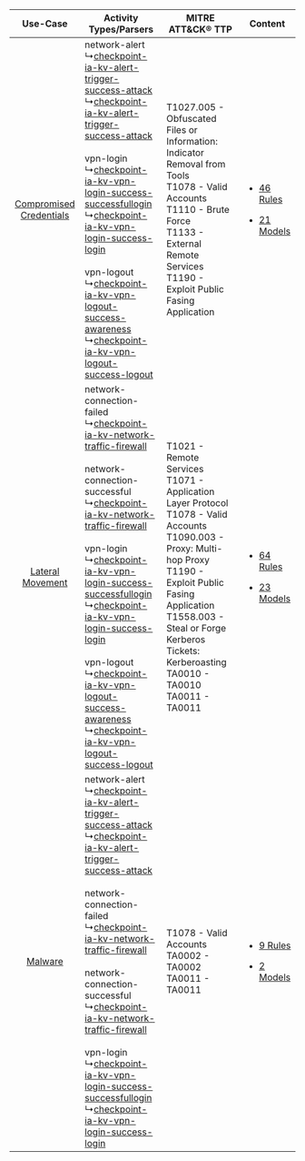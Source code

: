 |    Use-Case    | Activity Types/Parsers    | MITRE ATT&CK® TTP    | Content    |
|:----:| ---- | ---- | ---- |
| [Compromised Credentials](../../../UseCases/uc_compromised_credentials.md) |  network-alert<br> ↳[checkpoint-ia-kv-alert-trigger-success-attack](Ps/pC_checkpointiakvalerttriggersuccessattack.md)<br> ↳[checkpoint-ia-kv-alert-trigger-success-attack](Ps/pC_checkpointiakvalerttriggersuccessattack.md)<br><br> vpn-login<br> ↳[checkpoint-ia-kv-vpn-login-success-successfullogin](Ps/pC_checkpointiakvvpnloginsuccesssuccessfullogin.md)<br> ↳[checkpoint-ia-kv-vpn-login-success-login](Ps/pC_checkpointiakvvpnloginsuccesslogin.md)<br><br> vpn-logout<br> ↳[checkpoint-ia-kv-vpn-logout-success-awareness](Ps/pC_checkpointiakvvpnlogoutsuccessawareness.md)<br> ↳[checkpoint-ia-kv-vpn-logout-success-logout](Ps/pC_checkpointiakvvpnlogoutsuccesslogout.md)<br>    | T1027.005 - Obfuscated Files or Information: Indicator Removal from Tools<br>T1078 - Valid Accounts<br>T1110 - Brute Force<br>T1133 - External Remote Services<br>T1190 - Exploit Public Fasing Application<br>    | [<ul><li>46 Rules</li></ul><ul><li>21 Models</li></ul>](RM/r_m_check_point_check_point_identity_awareness_Compromised_Credentials.md) |
|        [Lateral Movement](../../../UseCases/uc_lateral_movement.md)        |  network-connection-failed<br> ↳[checkpoint-ia-kv-network-traffic-firewall](Ps/pC_checkpointiakvnetworktrafficfirewall.md)<br><br> network-connection-successful<br> ↳[checkpoint-ia-kv-network-traffic-firewall](Ps/pC_checkpointiakvnetworktrafficfirewall.md)<br><br> vpn-login<br> ↳[checkpoint-ia-kv-vpn-login-success-successfullogin](Ps/pC_checkpointiakvvpnloginsuccesssuccessfullogin.md)<br> ↳[checkpoint-ia-kv-vpn-login-success-login](Ps/pC_checkpointiakvvpnloginsuccesslogin.md)<br><br> vpn-logout<br> ↳[checkpoint-ia-kv-vpn-logout-success-awareness](Ps/pC_checkpointiakvvpnlogoutsuccessawareness.md)<br> ↳[checkpoint-ia-kv-vpn-logout-success-logout](Ps/pC_checkpointiakvvpnlogoutsuccesslogout.md)<br>          | T1021 - Remote Services<br>T1071 - Application Layer Protocol<br>T1078 - Valid Accounts<br>T1090.003 - Proxy: Multi-hop Proxy<br>T1190 - Exploit Public Fasing Application<br>T1558.003 - Steal or Forge Kerberos Tickets: Kerberoasting<br>TA0010 - TA0010<br>TA0011 - TA0011<br> | [<ul><li>64 Rules</li></ul><ul><li>23 Models</li></ul>](RM/r_m_check_point_check_point_identity_awareness_Lateral_Movement.md)        |
|    [Malware](../../../UseCases/uc_malware.md)    |  network-alert<br> ↳[checkpoint-ia-kv-alert-trigger-success-attack](Ps/pC_checkpointiakvalerttriggersuccessattack.md)<br> ↳[checkpoint-ia-kv-alert-trigger-success-attack](Ps/pC_checkpointiakvalerttriggersuccessattack.md)<br><br> network-connection-failed<br> ↳[checkpoint-ia-kv-network-traffic-firewall](Ps/pC_checkpointiakvnetworktrafficfirewall.md)<br><br> network-connection-successful<br> ↳[checkpoint-ia-kv-network-traffic-firewall](Ps/pC_checkpointiakvnetworktrafficfirewall.md)<br><br> vpn-login<br> ↳[checkpoint-ia-kv-vpn-login-success-successfullogin](Ps/pC_checkpointiakvvpnloginsuccesssuccessfullogin.md)<br> ↳[checkpoint-ia-kv-vpn-login-success-login](Ps/pC_checkpointiakvvpnloginsuccesslogin.md)<br> | T1078 - Valid Accounts<br>TA0002 - TA0002<br>TA0011 - TA0011<br>    | [<ul><li>9 Rules</li></ul><ul><li>2 Models</li></ul>](RM/r_m_check_point_check_point_identity_awareness_Malware.md)    |